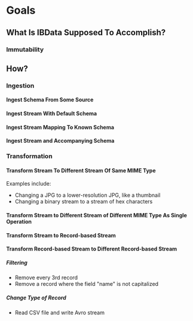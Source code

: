 # Goals

## What Is IBData Supposed To Accomplish?

### Immutability

## How?

### Ingestion

#### Ingest Schema From Some Source

#### Ingest Stream With Default Schema

#### Ingest Stream Mapping To Known Schema

#### Ingest Stream and Accompanying Schema

### Transformation

#### Transform Stream To Different Stream Of Same MIME Type

Examples include:

* Changing a JPG to a lower-resolution JPG, like a thumbnail
* Changing a binary stream to a stream of hex characters

#### Transform Stream to Different Stream of Different MIME Type As Single Operation

#### Transform Stream to Record-based Stream


#### Transform Record-based Stream to Different Record-based Stream

##### Filtering

* Remove every 3rd record
* Remove a record where the field "name" is not capitalized

##### Change Type of Record

* Read CSV file and write Avro stream